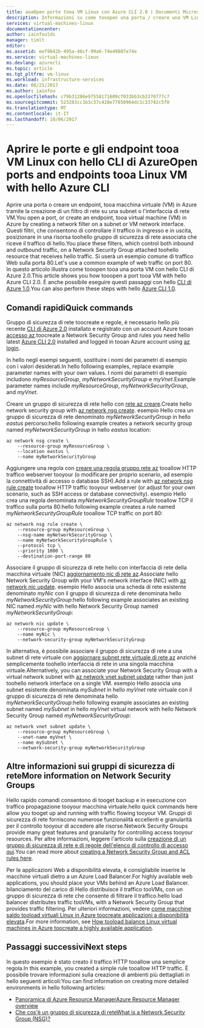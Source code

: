 ```yaml
---
title: aaaOpen porte tooa VM Linux con Azure CLI 2.0 | Documenti Microsoft
description: Informazioni su come tooopen una porta / creare una VM Linux di tooyour endpoint utilizzando la distribuzione di gestione risorse di Azure hello del modello e hello Azure CLI 2.0
services: virtual-machines-linux
documentationcenter: 
author: iainfoulds
manager: timlt
editor: 
ms.assetid: eef9842b-495a-46cf-99a6-74e49807e74e
ms.service: virtual-machines-linux
ms.devlang: azurecli
ms.topic: article
ms.tgt_pltfrm: vm-linux
ms.workload: infrastructure-services
ms.date: 08/21/2017
ms.author: iainfou
ms.openlocfilehash: c79b31206e97558171609cf033bb3cb3370777c7
ms.sourcegitcommit: 523283cc1b3c37c428e77850964dc1c33742c5f0
ms.translationtype: MT
ms.contentlocale: it-IT
ms.lasthandoff: 10/06/2017
---
```

# <a name="open-ports-and-endpoints-tooa-linux-vm-with-hello-azure-cli"></a><span data-ttu-id="f0449-103">Aprire le porte e gli endpoint tooa VM Linux con hello CLI di Azure</span><span class="sxs-lookup"><span data-stu-id="f0449-103">Open ports and endpoints tooa Linux VM with hello Azure CLI</span></span>
<span data-ttu-id="f0449-104">Aprire una porta o creare un endpoint, tooa macchina virtuale (VM) in Azure tramite la creazione di un filtro di rete su una subnet o l'interfaccia di rete VM.</span><span class="sxs-lookup"><span data-stu-id="f0449-104">You open a port, or create an endpoint, tooa virtual machine (VM) in Azure by creating a network filter on a subnet or VM network interface.</span></span> <span data-ttu-id="f0449-105">Questi filtri, che consentono di controllare il traffico in ingresso e in uscita, posizionare in una risorsa toohello gruppo di sicurezza di rete associata che riceve il traffico di hello.</span><span class="sxs-lookup"><span data-stu-id="f0449-105">You place these filters, which control both inbound and outbound traffic, on a Network Security Group attached toohello resource that receives hello traffic.</span></span> <span data-ttu-id="f0449-106">Si userà un esempio comune di traffico Web sulla porta 80.</span><span class="sxs-lookup"><span data-stu-id="f0449-106">Let's use a common example of web traffic on port 80.</span></span> <span data-ttu-id="f0449-107">In questo articolo illustra come tooopen tooa una porta VM con hello CLI di Azure 2.0.</span><span class="sxs-lookup"><span data-stu-id="f0449-107">This article shows you how tooopen a port tooa VM with hello Azure CLI 2.0.</span></span> <span data-ttu-id="f0449-108">È anche possibile eseguire questi passaggi con hello [CLI di Azure 1.0](nsg-quickstart-nodejs.md).</span><span class="sxs-lookup"><span data-stu-id="f0449-108">You can also perform these steps with hello [Azure CLI 1.0](nsg-quickstart-nodejs.md).</span></span>


## <a name="quick-commands"></a><span data-ttu-id="f0449-109">Comandi rapidi</span><span class="sxs-lookup"><span data-stu-id="f0449-109">Quick commands</span></span>
<span data-ttu-id="f0449-110">Gruppo di sicurezza di rete toocreate e regole, è necessario hello più recente [CLI di Azure 2.0](/cli/azure/install-az-cli2) installato e registrato con un account Azure tooan [accesso az](/cli/azure/#login).</span><span class="sxs-lookup"><span data-stu-id="f0449-110">toocreate a Network Security Group and rules you need hello latest [Azure CLI 2.0](/cli/azure/install-az-cli2) installed and logged in tooan Azure account using [az login](/cli/azure/#login).</span></span>

<span data-ttu-id="f0449-111">In hello negli esempi seguenti, sostituire i nomi dei parametri di esempio con i valori desiderati.</span><span class="sxs-lookup"><span data-stu-id="f0449-111">In hello following examples, replace example parameter names with your own values.</span></span> <span data-ttu-id="f0449-112">I nomi dei parametri di esempio includono *myResourceGroup*, *myNetworkSecurityGroup* e *myVnet*.</span><span class="sxs-lookup"><span data-stu-id="f0449-112">Example parameter names include *myResourceGroup*, *myNetworkSecurityGroup*, and *myVnet*.</span></span>

<span data-ttu-id="f0449-113">Creare un gruppo di sicurezza di rete hello con [rete az creare](/cli/azure/network/nsg#create).</span><span class="sxs-lookup"><span data-stu-id="f0449-113">Create hello network security group with [az network nsg create](/cli/azure/network/nsg#create).</span></span> <span data-ttu-id="f0449-114">esempio Hello crea un gruppo di sicurezza di rete denominato *myNetworkSecurityGroup* in hello *eastus* percorso:</span><span class="sxs-lookup"><span data-stu-id="f0449-114">hello following example creates a network security group named *myNetworkSecurityGroup* in hello *eastus* location:</span></span>

```azurecli
az network nsg create \
    --resource-group myResourceGroup \
    --location eastus \
    --name myNetworkSecurityGroup
```

<span data-ttu-id="f0449-115">Aggiungere una regola con [creare una regola gruppo rete az](/cli/azure/network/nsg/rule#create) tooallow HTTP traffico webserver tooyour (o modificare per proprio scenario, ad esempio la connettività di accesso o database SSH).</span><span class="sxs-lookup"><span data-stu-id="f0449-115">Add a rule with [az network nsg rule create](/cli/azure/network/nsg/rule#create) tooallow HTTP traffic tooyour webserver (or adjust for your own scenario, such as SSH access or database connectivity).</span></span> <span data-ttu-id="f0449-116">esempio Hello crea una regola denominata *myNetworkSecurityGroupRule* tooallow TCP il traffico sulla porta 80:</span><span class="sxs-lookup"><span data-stu-id="f0449-116">hello following example creates a rule named *myNetworkSecurityGroupRule* tooallow TCP traffic on port 80:</span></span>

```azurecli
az network nsg rule create \
    --resource-group myResourceGroup \
    --nsg-name myNetworkSecurityGroup \
    --name myNetworkSecurityGroupRule \
    --protocol tcp \
    --priority 1000 \
    --destination-port-range 80
```

<span data-ttu-id="f0449-117">Associare il gruppo di sicurezza di rete hello con interfaccia di rete della macchina virtuale (NIC) [aggiornamento nic di rete az](/cli/azure/network/nic#update).</span><span class="sxs-lookup"><span data-stu-id="f0449-117">Associate hello Network Security Group with your VM's network interface (NIC) with [az network nic update](/cli/azure/network/nic#update).</span></span> <span data-ttu-id="f0449-118">esempio Hello associa una scheda di rete esistente denominato *myNic* con il gruppo di sicurezza di rete denominata hello *myNetworkSecurityGroup*:</span><span class="sxs-lookup"><span data-stu-id="f0449-118">hello following example associates an existing NIC named *myNic* with hello Network Security Group named *myNetworkSecurityGroup*:</span></span>

```azurecli
az network nic update \
    --resource-group myResourceGroup \
    --name myNic \
    --network-security-group myNetworkSecurityGroup
```

<span data-ttu-id="f0449-119">In alternativa, è possibile associare il gruppo di sicurezza di rete a una subnet di rete virtuale con [aggiornare subnet rete virtuale di rete az](/cli/azure/network/vnet/subnet#update) anziché semplicemente toohello interfaccia di rete in una singola macchina virtuale.</span><span class="sxs-lookup"><span data-stu-id="f0449-119">Alternatively, you can associate your Network Security Group with a virtual network subnet with [az network vnet subnet update](/cli/azure/network/vnet/subnet#update) rather than just toohello network interface on a single VM.</span></span> <span data-ttu-id="f0449-120">esempio Hello associa una subnet esistente denominata *mySubnet* in hello *myVnet* rete virtuale con il gruppo di sicurezza di rete denominata hello *myNetworkSecurityGroup*:</span><span class="sxs-lookup"><span data-stu-id="f0449-120">hello following example associates an existing subnet named *mySubnet* in hello *myVnet* virtual network with hello Network Security Group named *myNetworkSecurityGroup*:</span></span>

```azurecli
az network vnet subnet update \
    --resource-group myResourceGroup \
    --vnet-name myVnet \
    --name mySubnet \
    --network-security-group myNetworkSecurityGroup
```

## <a name="more-information-on-network-security-groups"></a><span data-ttu-id="f0449-121">Altre informazioni sui gruppi di sicurezza di rete</span><span class="sxs-lookup"><span data-stu-id="f0449-121">More information on Network Security Groups</span></span>
<span data-ttu-id="f0449-122">Hello rapido comandi consentono di tooget backup e in esecuzione con traffico propagazione tooyour macchina virtuale.</span><span class="sxs-lookup"><span data-stu-id="f0449-122">hello quick commands here allow you tooget up and running with traffic flowing tooyour VM.</span></span> <span data-ttu-id="f0449-123">Gruppi di sicurezza di rete forniscono numerose funzionalità eccellenti e granularità per il controllo tooyour di accedere alle risorse.</span><span class="sxs-lookup"><span data-stu-id="f0449-123">Network Security Groups provide many great features and granularity for controlling access tooyour resources.</span></span> <span data-ttu-id="f0449-124">Per altre informazioni, leggere l'articolo sulla [creazione di un gruppo di sicurezza di rete e di regole dell'elenco di controllo di accesso qui](tutorial-virtual-network.md#secure-network-traffic).</span><span class="sxs-lookup"><span data-stu-id="f0449-124">You can read more about [creating a Network Security Group and ACL rules here](tutorial-virtual-network.md#secure-network-traffic).</span></span>

<span data-ttu-id="f0449-125">Per le applicazioni Web a disponibilità elevata, è consigliabile inserire le macchine virtuali dietro a un Azure Load Balancer.</span><span class="sxs-lookup"><span data-stu-id="f0449-125">For highly available web applications, you should place your VMs behind an Azure Load Balancer.</span></span> <span data-ttu-id="f0449-126">bilanciamento del carico di Hello distribuisce il traffico tooVMs, con un gruppo di sicurezza di rete che consente di filtrare il traffico.</span><span class="sxs-lookup"><span data-stu-id="f0449-126">hello load balancer distributes traffic tooVMs, with a Network Security Group that provides traffic filtering.</span></span> <span data-ttu-id="f0449-127">Per ulteriori informazioni, vedere [come macchine saldo tooload virtuali Linux in Azure toocreate applicazioni a disponibilità elevata](tutorial-load-balancer.md).</span><span class="sxs-lookup"><span data-stu-id="f0449-127">For more information, see [How tooload balance Linux virtual machines in Azure toocreate a highly available application](tutorial-load-balancer.md).</span></span>

## <a name="next-steps"></a><span data-ttu-id="f0449-128">Passaggi successivi</span><span class="sxs-lookup"><span data-stu-id="f0449-128">Next steps</span></span>
<span data-ttu-id="f0449-129">In questo esempio è stato creato il traffico HTTP tooallow una semplice regola.</span><span class="sxs-lookup"><span data-stu-id="f0449-129">In this example, you created a simple rule tooallow HTTP traffic.</span></span> <span data-ttu-id="f0449-130">È possibile trovare informazioni sulla creazione di ambienti più dettagliati in hello seguenti articoli:</span><span class="sxs-lookup"><span data-stu-id="f0449-130">You can find information on creating more detailed environments in hello following articles:</span></span>

* [<span data-ttu-id="f0449-131">Panoramica di Azure Resource Manager</span><span class="sxs-lookup"><span data-stu-id="f0449-131">Azure Resource Manager overview</span></span>](../../azure-resource-manager/resource-group-overview.md)
* [<span data-ttu-id="f0449-132">Che cos'è un gruppo di sicurezza di rete</span><span class="sxs-lookup"><span data-stu-id="f0449-132">What is a Network Security Group (NSG)?</span></span>](../../virtual-network/virtual-networks-nsg.md)
